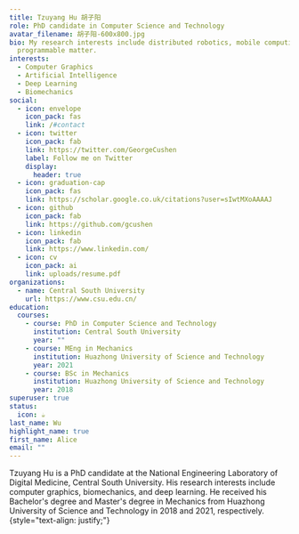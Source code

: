 ```yaml
---
title: Tzuyang Hu 胡子阳
role: PhD candidate in Computer Science and Technology
avatar_filename: 胡子阳-600x800.jpg
bio: My research interests include distributed robotics, mobile computing and
  programmable matter.
interests:
  - Computer Graphics
  - Artificial Intelligence
  - Deep Learning
  - Biomechanics
social:
  - icon: envelope
    icon_pack: fas
    link: /#contact
  - icon: twitter
    icon_pack: fab
    link: https://twitter.com/GeorgeCushen
    label: Follow me on Twitter
    display:
      header: true
  - icon: graduation-cap
    icon_pack: fas
    link: https://scholar.google.co.uk/citations?user=sIwtMXoAAAAJ
  - icon: github
    icon_pack: fab
    link: https://github.com/gcushen
  - icon: linkedin
    icon_pack: fab
    link: https://www.linkedin.com/
  - icon: cv
    icon_pack: ai
    link: uploads/resume.pdf
organizations:
  - name: Central South University
    url: https://www.csu.edu.cn/
education:
  courses:
    - course: PhD in Computer Science and Technology
      institution: Central South University
      year: ""
    - course: MEng in Mechanics
      institution: Huazhong University of Science and Technology
      year: 2021
    - course: BSc in Mechanics
      institution: Huazhong University of Science and Technology
      year: 2018
superuser: true
status:
  icon: ☕️
last_name: Wu
highlight_name: true
first_name: Alice
email: ""
---
```

Tzuyang Hu is a PhD candidate at the National Engineering Laboratory of Digital Medicine, Central South University. His research interests include computer graphics, biomechanics, and deep learning. He received his Bachelor's degree and Master's degree in Mechanics from Huazhong University of Science and Technology in 2018 and 2021, respectively.
{style="text-align: justify;"}